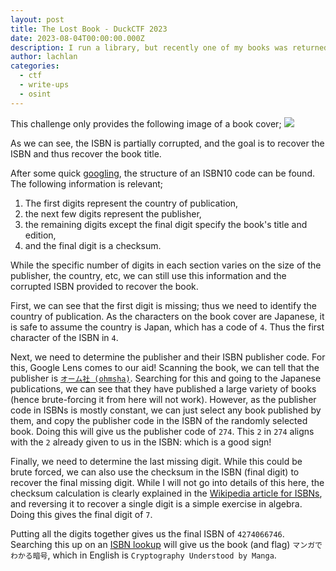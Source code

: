 ```yaml
---
layout: post
title: The Lost Book - DuckCTF 2023
date: 2023-08-04T00:00:00.000Z
description: I run a library, but recently one of my books was returned damaged. Can you please find the book title? <br><em>The flag for this challenge is the title of this book in the original language.</em>
author:	lachlan 
categories:
  - ctf
  - write-ups
  - osint
---
```


This challenge only provides the following image of a book cover;
![](https://hackmd.io/_uploads/SJr3_Bqin.jpg)

As we can see, the ISBN is partially corrupted, and the goal is to recover the ISBN and thus recover the book title. 

After some quick [googling](https://en.wikipedia.org/wiki/ISBN#Overview), the structure of an ISBN10 code can be found. The following information is relevant;
    
1) The first digits represent the country of publication,
2) the next few digits represent the publisher,
3) the remaining digits except the final digit specify the book's title and edition,
4) and the final digit is a checksum.

While the specific number of digits in each section varies on the size of the publisher, the country, etc, we can still use this information and the corrupted ISBN provided to recover the book.

First, we can see that the first digit is missing; thus we need to identify the country of publication. As the characters on the book cover are Japanese, it is safe to assume the country is Japan, which has a code of `4`. Thus the first character of the ISBN in `4`.

Next, we need to determine the publisher and their ISBN publisher code. For this, Google Lens comes to our aid! Scanning the book, we can tell that the publisher is [`オーム社 (ohmsha)`](https://www.ohmsha.co.jp/). Searching for this and going to the Japanese publications, we can see that they have published a large variety of books (hence brute-forcing it from here will not work). However, as the publisher code in ISBNs is mostly constant, we can just select any book published by them, and copy the publisher code in the ISBN of the randomly selected book. Doing this will give us the publisher code of `274`. This `2` in `274` aligns with the `2` already given to us in the ISBN: which is a good sign!

Finally, we need to determine the last missing digit. While this could be brute forced, we can also use the checksum in the ISBN (final digit) to recover the final missing digit. While I will not go into details of this here, the checksum calculation is clearly explained in the [Wikipedia article for ISBNs](https://en.wikipedia.org/wiki/ISBN#ISBN-10_check_digits), and reversing it to recover a single digit is a simple exercise in algebra. Doing this gives the final digit of `7`. 

Putting all the digits together gives us the final ISBN of `4274066746`. Searching this up on an [ISBN lookup](https://isbnsearch.org/) will give us the book (and flag) `マンガでわかる暗号`, which in English is `Cryptography Understood by Manga`.
